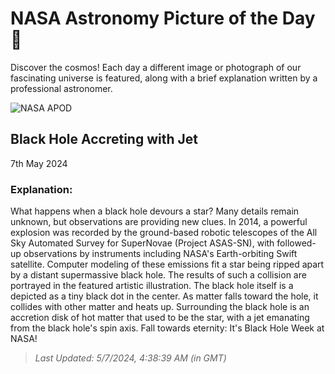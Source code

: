 
  # NASA Astronomy Picture of the Day 🌌

  Discover the cosmos! Each day a different image or photograph of our fascinating universe is featured, along with a brief explanation written by a professional astronomer.

![NASA APOD](https://apod.nasa.gov/apod/image/2405/BlackHole_Simonnet_2491.jpg)

## Black Hole Accreting with Jet

7th May 2024

### Explanation: 

What happens when a black hole devours a star?  Many details remain unknown, but observations are providing new clues. In 2014, a powerful explosion was recorded by the ground-based robotic telescopes of the All Sky Automated Survey for SuperNovae (Project ASAS-SN), with followed-up observations by instruments including NASA's Earth-orbiting Swift satellite. Computer modeling of these emissions fit a star being ripped apart by a distant supermassive black hole.  The results of such a collision are portrayed in the featured artistic illustration. The black hole itself is a depicted as a tiny black dot in the center. As matter falls toward the hole, it collides with other matter and heats up. Surrounding the black hole is an accretion disk of hot matter that used to be the star, with a jet emanating from the black hole's spin axis.   Fall towards eternity: It's Black Hole Week at NASA!

> _Last Updated: 5/7/2024, 4:38:39 AM (in GMT)_
